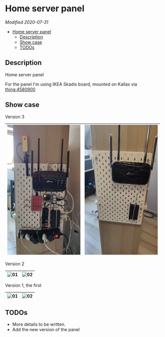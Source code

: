 # Home server panel

*Modified 2020-07-31*

- [Home server panel](#home-server-panel)
  - [Description](#description)
  - [Show case](#show-case)
  - [TODOs](#todos)

## Description

Home server panel

For the panel I'm using IKEA Skadis board, mounted on Kallax via [thing:4580900](https://www.thingiverse.com/thing:4580900)

## Show case

Version 3

| ![01](./assets/server-panel-v3-01.jpg) | ![02](./assets/server-panel-v3-02.jpg) |
|:--------------------------------------:|:--------------------------------------:|

Version 2

| ![01](./assets/server-panel-v2-02.jpg) | ![02](./assets/server-panel-v2-01.jpg) |
|:--------------------------------------:|:--------------------------------------:|

Version 1, the first

| ![01](./assets/server-panel-v1-01.jpg) | ![02](./assets/server-panel-v1-02.jpg) |
|:--------------------------------------:|:--------------------------------------:|

## TODOs

- More details to be written.
- Add the new version of the panel
